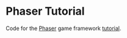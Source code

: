 # Phaser Tutorial

Code for the [Phaser](https://phaser.io/) game framework
[tutorial](https://phaser.io/tutorials/making-your-first-phaser-3-game).
